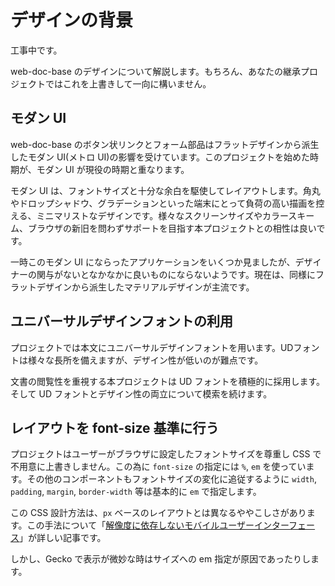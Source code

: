 # デザインの背景

工事中です。

web-doc-base のデザインについて解説します。もちろん、あなたの継承プロジェクトではこれを上書きして一向に構いません。

## モダン UI

web-doc-base のボタン状リンクとフォーム部品はフラットデザインから派生したモダン UI(メトロ UI)の影響を受けています。このプロジェクトを始めた時期が、モダン UI が現役の時期と重なります。

モダン UI は、フォントサイズと十分な余白を駆使してレイアウトします。角丸やドロップシャドウ、グラデーションといった端末にとって負荷の高い描画を控える、ミニマリストなデザインです。様々なスクリーンサイズやカラースキーム、ブラウザの新旧を問わずサポートを目指す本プロジェクトとの相性は良いです。

一時このモダン UI にならったアプリケーションをいくつか見ましたが、デザイナーの関与がないとなかなかに良いものにならないようです。現在は、同様にフラットデザインから派生したマテリアルデザインが主流です。

## ユニバーサルデザインフォントの利用

プロジェクトでは本文にユニバーサルデザインフォントを用います。UDフォントは様々な長所を備えますが、デザイン性が低いのが難点です。

文書の閲覧性を重視する本プロジェクトは UD フォントを積極的に採用します。そして UD フォントとデザイン性の両立について模索を続けます。

## レイアウトを font-size 基準に行う

プロジェクトはユーザーがブラウザに設定したフォントサイズを尊重し CSS で不用意に上書きしません。この為に `font-size` の指定には `%`, `em` を使っています。その他のコンポーネントもフォントサイズの変化に追従するように `width`, `padding`, `margin`, `border-width` 等は基本的に `em` で指定します。

この CSS 設計方法は、`px` ベースのレイアウトとは異なるややこしさがあります。この手法について「[解像度に依存しないモバイルユーザーインターフェース](http://web.archive.org/web/20120716033656/http://www.extjs.co.jp/blog/2010/08/24/resolution-independent-mobile-ui)」が詳しい記事です。

しかし、Gecko で表示が微妙な時はサイズへの em 指定が原因であったりします。

